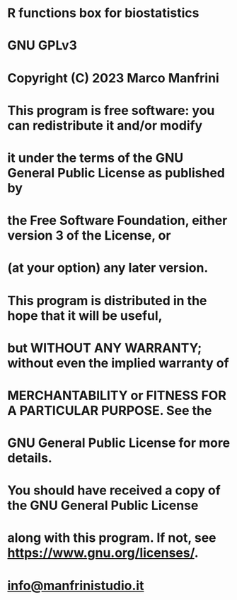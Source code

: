 #   R functions box for biostatistics
#
#     GNU GPLv3
#
#     Copyright (C) 2023  Marco Manfrini
#     
#
#     This program is free software: you can redistribute it and/or modify
#     it under the terms of the GNU General Public License as published by
#     the Free Software Foundation, either version 3 of the License, or
#     (at your option) any later version.
#
#     This program is distributed in the hope that it will be useful,
#     but WITHOUT ANY WARRANTY; without even the implied warranty of
#     MERCHANTABILITY or FITNESS FOR A PARTICULAR PURPOSE.  See the
#     GNU General Public License for more details.
#
#     You should have received a copy of the GNU General Public License
#     along with this program.  If not, see <https://www.gnu.org/licenses/>.
#
#     info@manfrinistudio.it
